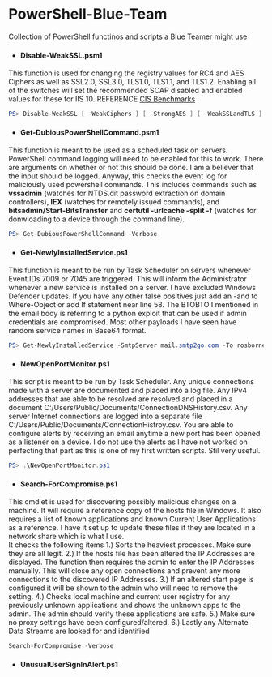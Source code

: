 # PowerShell-Blue-Team
Collection of PowerShell functinos and scripts a Blue Teamer might use

- #### Disable-WeakSSL.psm1 
This function is used for changing the registry values for RC4 and AES Ciphers as well as SSL2.0, SSL3.0, TLS1.0, TLS1.1, and TLS1.2. Enabling all of the switches will set the recommended SCAP disabled and enabled values for these for IIS 10. 
REFERENCE [CIS Benchmarks](https://workbench.cisecurity.org/benchmarks)
```powershell
PS> Disable-WeakSSL [ -WeakCiphers ] [ -StrongAES ] [ -WeakSSLandTLS ]
```

- #### Get-DubiousPowerShellCommand.psm1 
This function is meant to be used as a scheduled task on servers. PowerShell command logging will need to be enabled for this to work. There are arguments on whether or not this should be done. I am a believer that the input should be logged. Anyway, this checks the event log for maliciously used powershell commands. This includes commands such as __vssadmin__ (watches for NTDS.dit password extraction on domain controllers), __IEX__ (watches for remotely issued commands), and __bitsadmin/Start-BitsTransfer__ and __certutil -urlcache -split -f__ (watches for donwloading to a device through the command line).
```powershell
PS> Get-DubiousPowerShellCommand -Verbose
```

- #### Get-NewlyInstalledService.ps1
This function is meant to be run by Task Scheduler on servers whenever Event IDs 7009 or 7045 are triggered. This will inform the Administrator whenever a new service is installed on a server. I have excluded Windows Defender updates. If you have any other false positives just add an -and to Where-Object or add If statement near line 58. The BTOBTO I mentioned in the email body is referring to a python exploit that can be used if admin credentials are compromised. Most other payloads I have seen have random service names in Base64 format. 
```powershell
PS> Get-NewlyInstalledService -SmtpServer mail.smtp2go.com -To rosborne@osbornepro.com -From rosborne@osbornepro.com -Verbose
```

- #### NewOpenPortMonitor.ps1 
This script is meant to be run by Task Scheduler. Any unique connections made with a server are documented and placed into a log file. Any IPv4 addresses that are able to be resolved are resolved and placed in a document C:/Users/Public/Documents/ConnectionDNSHistory.csv. Any server Internet connections are logged into a separate file C:/Users/Public/Documents/ConnectionHistroy.csv. You are able to configure alerts by receiving an email anytime a new port has been opened as a listener on a device. I do not use the alerts as I have not worked on perfecting that part as this is one of my first written scripts. Stil very useful.
```powershell
PS> .\NewOpenPortMonitor.ps1
```

- #### Search-ForCompromise.ps1 
This cmdlet is used for discovering possibly malicious changes on a machine. It will require a reference copy of the hosts file in Windows. It also requires a list of known applications and known Current User Applications as a reference. I have it set up to update these files if they are located in a network share which is what I use.   
    It checks the following items
        1.) Sorts the heaviest processes. Make sure they are all legit.
        2.) If the hosts file has been altered the IP Addresses are displayed. The function then requires the admin to enter the IP Addresses manually. This will close any open connections and prevent any more connections to the discovered IP Addresses.
        3.) If an altered start page is configured it will be shown to the admin who will need to remove the setting.
        4.) Checks local machine and current user registry for any previously unknown applications and shows the unknown apps to the admin. The admin should verify these applications are safe.
        5.) Make sure no proxy settings have been configured/altered.
        6.) Lastly any Alternate Data Streams are looked for and identified
```powershell
Search-ForCompromise -Verbose
```

- #### UnusualUserSignInAlert.ps1
